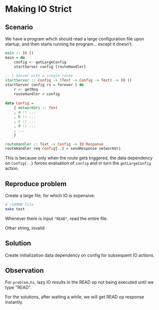 # Making IO Strict

## Scenario

We have a program which should read a large configuration file upon startup, and then starts running he program... except it doesn't.

``` haskell
main :: IO ()
main = do
    config <- getLargeConfig
    startServer config [routeHandler]
    
-- | Server with a single route
startServer :: Config -> (Text -> Config -> Text) -> IO ()
startServer config rs = forever $ do
    r <- getReq
    routeHandler r config
    
data Config =
    { networkUri :: Text
    , a :: ...
    , b :: ...
    , c :: ...
    , d :: ...
    , ...
    }
    
routeHandler :: Text -> Config -> IO Response
routeHandler req Config{..} = sendResponse networkUri
```

This is because only when the route gets triggered, the data dependency on `Config{..}` forces evaluation of `config` and in turn the `getLargeConfig` action.

## Reproduce problem

Create a large file, for which IO is expensive:
``` sh
# ~100MB file
make test
```

Whenever there is input `"READ"`, read the entire file.

Other string, invalid

##  Solution

Create initialization data dependency on config for subsequent IO actions.

## Observation

For `problem.hs`, lazy IO results in the READ op not being executed until we type "READ".

For the solutions, after waiting a while, we will get READ op response instantly.
